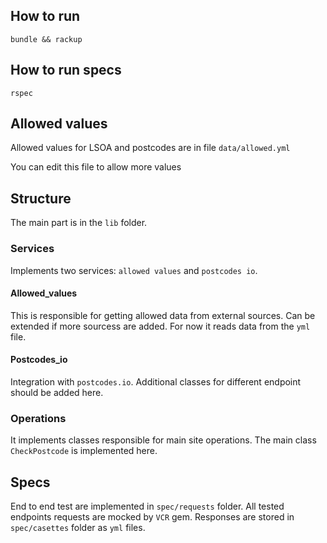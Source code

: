## How to run

```
bundle && rackup
```

## How to run specs
```
rspec
```

## Allowed values
Allowed values for LSOA and postcodes are in file `data/allowed.yml`

You can edit this file to allow more values

## Structure
The main part is in the `lib` folder.
### Services
Implements two services: `allowed values` and `postcodes io`.
#### Allowed_values
This is responsible for getting allowed data from external sources. Can be extended if more sourcess are added. For now it reads data from the `yml` file.
#### Postcodes_io
Integration with `postcodes.io`. Additional classes for different endpoint should be added here.

### Operations
It implements classes responsible for main site operations. The main class `CheckPostcode` is implemented here.

## Specs
End to end test are implemented in `spec/requests` folder.
All tested endpoints requests are mocked by `VCR` gem. Responses are stored in `spec/casettes` folder as `yml` files.

